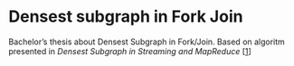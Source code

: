 # Densest subgraph in Fork Join
Bachelor’s thesis about Densest Subgraph in Fork/Join. Based on algoritm presented in _Densest Subgraph in Streaming and MapReduce_ [[1](http://vldb.org/pvldb/vol5/p454_bahmanbahmani_vldb2012.pdf)]
